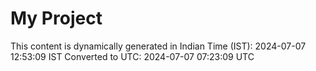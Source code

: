 # My Project

This content is dynamically generated in Indian Time (IST): 2024-07-07 12:53:09 IST
Converted to UTC: 2024-07-07 07:23:09 UTC
